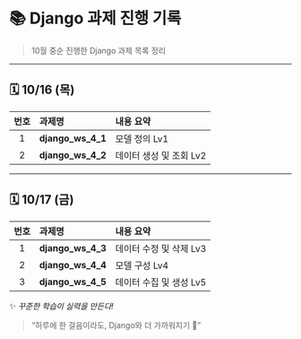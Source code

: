 # 📚 Django 과제 진행 기록

> 10월 중순 진행한 Django 과제 목록 정리  
---

## 🗓️ 10/16 (목)
| 번호 | 과제명 | 내용 요약 |
|:---:|:---|:---|
| 1 | **django_ws_4_1** | 모델 정의 Lv1 |
| 2 | **django_ws_4_2** | 데이터 생성 및 조회 Lv2 |

---

## 🗓️ 10/17 (금)
| 번호 | 과제명 | 내용 요약 |
|:---:|:---|:---|
| 1 | **django_ws_4_3** | 데이터 수정 및 삭제 Lv3 |
| 2 | **django_ws_4_4** | 모델 구성 Lv4 |
| 3 | **django_ws_4_5** | 데이터 수집 및 생성 Lv5 |

✨ *꾸준한 학습이 실력을 만든다!*  
> “하루에 한 걸음이라도, Django와 더 가까워지기 🌱”
